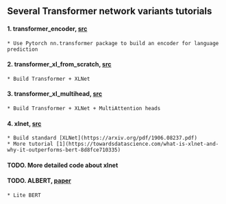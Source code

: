 ## Several Transformer network variants tutorials

#### 1. transformer_encoder, [src](https://pytorch.org/tutorials/beginner/transformer_tutorial.html)
    * Use Pytorch nn.transformer package to build an encoder for language prediction
   
#### 2. transformer_xl_from_scratch, [src](https://mlexplained.com/2019/07/04/building-the-transformer-xl-from-scratch/)
    * Build Transformer + XLNet
    
#### 3. transformer_xl_multihead, [src](https://mlexplained.com/2019/07/04/building-the-transformer-xl-from-scratch/)
    * Build Transformer + XLNet + MultiAttention heads

#### 4. xlnet, [src](https://github.com/graykode/xlnet-Pytorch)
    * Build standard [XLNet](https://arxiv.org/pdf/1906.08237.pdf)
    * More tutorial [1](https://towardsdatascience.com/what-is-xlnet-and-why-it-outperforms-bert-8d8fce710335)

#### TODO. More detailed code about xlnet
    
#### TODO. ALBERT, [paper](https://arxiv.org/abs/1909.11942v1)
    * Lite BERT
